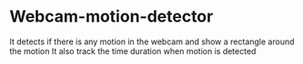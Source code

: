 # Webcam-motion-detector
It detects if there is any motion in the webcam and show a rectangle around the motion
It also track the time duration when motion is detected
